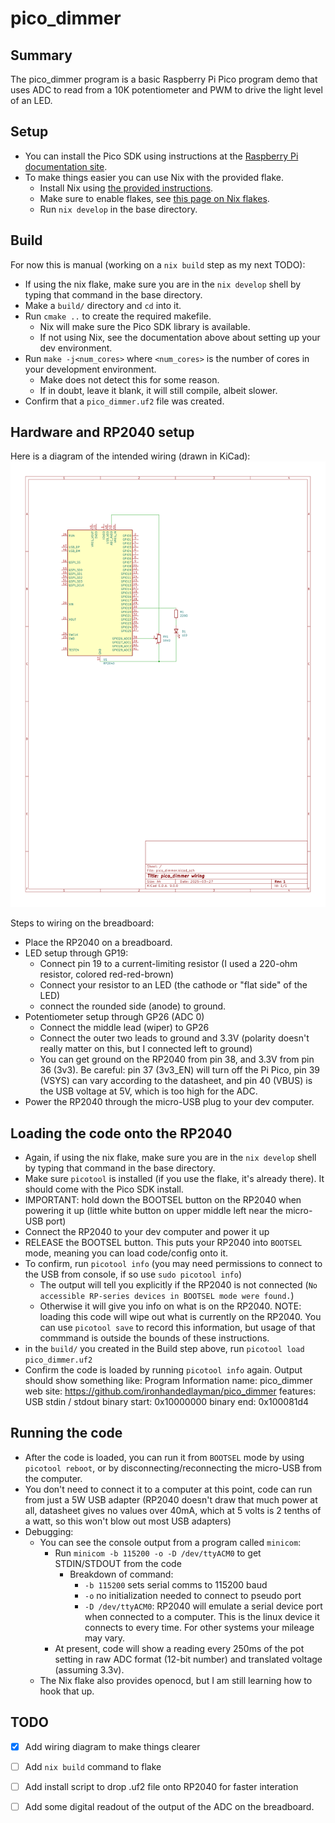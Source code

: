 pico_dimmer
===========

## Summary

The pico_dimmer program is a basic Raspberry Pi Pico program demo that uses ADC to read from a 10K potentiometer and PWM to drive the light level of an LED.

## Setup

* You can install the Pico SDK using instructions at the [Raspberry Pi documentation site](https://datasheets.raspberrypi.com/pico/getting-started-with-pico.pdf).
* To make things easier you can use Nix with the provided flake.
    * Install Nix using [the provided instructions](https://nix.dev/manual/nix/2.26/installation/installing-binary).
    * Make sure to enable flakes, see [this page on Nix flakes](https://nixos.wiki/wiki/Flakes).
    * Run `nix develop` in the base directory.

## Build

For now this is manual (working on a `nix build` step as my next TODO):

* If using the nix flake, make sure you are in the `nix develop` shell by typing that command in the base directory.
* Make a `build/` directory and `cd` into it.
* Run `cmake ..` to create the required makefile. 
    * Nix will make sure the Pico SDK library is available.
    * If not using Nix, see the documentation above about setting up your dev environment.
* Run `make -j<num_cores>` where `<num_cores>` is the number of cores in your development environment.
    * Make does not detect this for some reason.
    * If in doubt, leave it blank, it will still compile, albeit slower.
* Confirm that a `pico_dimmer.uf2` file was created.

## Hardware and RP2040 setup

Here is a diagram of the intended wiring (drawn in KiCad):
![Diagram Schematic from KiCad in SVG format](docs/pico_dimmer_schematic.svg)

Steps to wiring on the breadboard:
* Place the RP2040 on a breadboard.
* LED setup through GP19:
    * Connect pin 19 to a current-limiting resistor (I used a 220-ohm resistor, colored red-red-brown)
    * Connect your resistor to an LED (the cathode or "flat side" of the LED)
    * connect the rounded side (anode) to ground.
* Potentiometer setup through GP26 (ADC 0)
    * Connect the middle lead (wiper) to GP26
    * Connect the outer two leads to ground and 3.3V (polarity doesn't really matter on this, but I connected left to ground)
    * You can get ground on the RP2040 from pin 38, and 3.3V from pin 36 (3v3). Be careful: pin 37 (3v3_EN) will turn off the Pi Pico, pin 39 (VSYS) can vary according to the datasheet, and pin 40 (VBUS) is the USB voltage at 5V, which is too high for the ADC.
* Power the RP2040 through the micro-USB plug to your dev computer.

## Loading the code onto the RP2040

* Again, if using the nix flake, make sure you are in the `nix develop` shell by typing that command in the base directory.
* Make sure `picotool` is installed (if you use the flake, it's already there). It should come with the Pico SDK install.
* IMPORTANT: hold down the BOOTSEL button on the RP2040 when powering it up (little white button on upper middle left near the micro-USB port)
* Connect the RP2040 to your dev computer and power it up
* RELEASE the BOOTSEL button. This puts your RP2040 into `BOOTSEL` mode, meaning you can load code/config onto it.
* To confirm, run `picotool info` (you may need permissions to connect to the USB from console, if so use `sudo picotool info`)
  * The output will tell you explicitly if the RP2040 is not connected (`No accessible RP-series devices in BOOTSEL mode were found.`)
  * Otherwise it will give you info on what is on the RP2040. NOTE: loading this code will wipe out what is currently on the RP2040. You can use `picotool save` to record this information, but usage of that commmand is outside the bounds of these instructions.
* in the `build/` you created in the Build step above, run `picotool load pico_dimmer.uf2`
* Confirm the code is loaded by running `picotool info` again. Output should show something like:
    Program Information
     name:          pico_dimmer
     web site:      https://github.com/ironhandedlayman/pico_dimmer
     features:      USB stdin / stdout
     binary start:  0x10000000
     binary end:    0x100081d4

## Running the code

* After the code is loaded, you can run it from `BOOTSEL` mode by using `picotool reboot`, or by disconnecting/reconnecting the micro-USB from the computer.
* You don't need to connect it to a computer at this point, code can run from just a 5W USB adapter (RP2040 doesn't draw that much power at all, datasheet gives no values over 40mA, which at 5 volts is 2 tenths of a watt, so this won't blow out most USB adapters)
* Debugging:
    * You can see the console output from a program called `minicom`:
        * Run `minicom -b 115200 -o -D /dev/ttyACM0` to get STDIN/STDOUT from the code
            * Breakdown of command:
                * `-b 115200` sets serial comms to 115200 baud
                * `-o` no initialization needed to connect to pseudo port
                * `-D /dev/ttyACM0`: RP2040 will emulate a serial device port when connected to a computer. This is the linux device it connects to every time. For other systems your mileage may vary.
        * At present, code will show a reading every 250ms of the pot setting in raw ADC format (12-bit number) and translated voltage (assuming 3.3v).
    * The Nix flake also provides openocd, but I am still learning how to hook that up.

## TODO

* [X] Add wiring diagram to make things clearer
* [ ] Add `nix build` command to flake
* [ ] Add install script to drop .uf2 file onto RP2040 for faster interation
* [ ] Add some digital readout of the output of the ADC on the breadboard.



